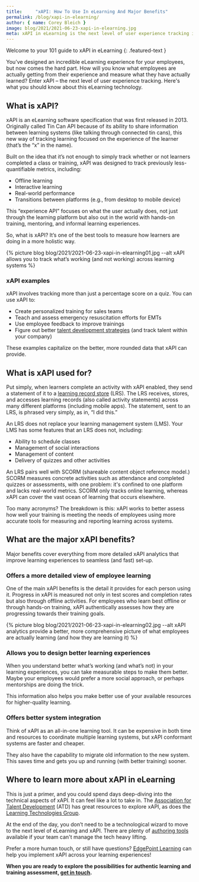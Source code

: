 ```yaml
---
title:     "xAPI: How To Use In eLearning And Major Benefits"
permalink: /blog/xapi-in-elearning/
author: { name: Corey Bleich }
image: blog/2021/2021-06-23-xapi-in-elearning.jpg
meta: xAPI in eLearning is the next level of user experience tracking if you develop training for employees. Here’s what you need to know. 
---
```


Welcome to your 101 guide to xAPI in eLearning
{: .featured-text }

You’ve designed an incredible eLearning experience for your employees, but now comes the hard part. How will you know what employees are actually getting from their experience and measure what they have actually learned? Enter xAPI – the next level of user experience tracking. Here's what you should know about this eLearning technology.

## What is xAPI?

xAPI is an eLearning software specification that was first released in 2013. Originally called Tin Can API because of its ability to share information between learning systems (like talking through connected tin cans), this new way of tracking learning focused on the experience of the learner (that’s the “x” in the name).

Built on the idea that it’s not enough to simply track whether or not learners completed a class or training, xAPI was designed to track previously less-quantifiable metrics, including:

* Offline learning
* Interactive learning
* Real-world performance
* Transitions between platforms (e.g., from desktop to mobile device)

This “experience API” focuses on what the user actually does, not just through the learning platform but also out in the world with hands-on training, mentoring, and informal learning experiences.  

So, what is xAPI? It’s one of the best tools to measure how learners are doing in a more holistic way.


{% picture blog blog/2021/2021-06-23-xapi-in-elearning01.jpg --alt xAPI allows you to track what’s working (and not working) across learning systems %}


### xAPI examples

xAPI involves tracking more than just a percentage score on a quiz. You can use xAPI to:

* Create personalized training for sales teams
* Teach and assess emergency resuscitation efforts for EMTs
* Use employee feedback to improve trainings
* Figure out better [talent development strategies](/blog/talent-development-strategies/) (and track talent within your company)

These examples capitalize on the better, more rounded data that xAPI can provide.

## What is xAPI used for?

Put simply, when learners complete an activity with xAPI enabled, they send a statement of it to a [learning record store](https://xapi.com/learning-record-store/) (LRS). The LRS receives, stores, and accesses learning records (also called activity statements) across many different platforms (including mobile apps). The statement, sent to an LRS, is phrased very simply, as in, “I did this.”

An LRS does not replace your learning management system (LMS). Your LMS has some features that an LRS does not, including:

* Ability to schedule classes
* Management of social interactions
* Management of content
* Delivery of quizzes and other activities

An LRS pairs well with SCORM (shareable content object reference model.) SCORM measures concrete activities such as attendance and completed quizzes or assessments, with one problem: it's confined to one platform and lacks real-world metrics. SCORM only tracks online learning, whereas xAPI can cover the vast ocean of learning that occurs elsewhere.

Too many acronyms? The breakdown is this: xAPI works to better assess how well your training is meeting the needs of employees using more accurate tools for measuring and reporting learning across systems.

## What are the major xAPI benefits?

Major benefits cover everything from more detailed xAPI analytics that improve learning experiences to seamless (and fast) set-up.

### Offers a more detailed view of employee learning

One of the main xAPI benefits is the detail it provides for each person using it. Progress in xAPI is measured not only in test scores and completion rates but also through offline activities. For employees who learn best offline or through hands-on training, xAPI authentically assesses how they are progressing towards their training goals.



{% picture blog blog/2021/2021-06-23-xapi-in-elearning02.jpg --alt xAPI analytics provide a better, more comprehensive picture of what employees are actually learning (and how they are learning it) %}


### Allows you to design better learning experiences

When you understand better what’s working (and what’s not) in your learning experiences, you can take measurable steps to make them better. Maybe your employees would prefer a more social approach, or perhaps mentorships are doing the trick.

This information also helps you make better use of your available resources for higher-quality learning.

### Offers better system integration

Think of xAPI as an all-in-one learning tool. It can be expensive in both time and resources to coordinate multiple learning systems, but xAPI conformant systems are faster and cheaper.

They also have the capability to migrate old information to the new system. This saves time and gets you up and running (with better training) sooner.

## Where to learn more about xAPI in eLearning

This is just a primer, and you could spend days deep-diving into the technical aspects of xAPI. It can feel like a lot to take in. The [Association for Talent Development](https://www.td.org/magazines/what-is-xapi) (ATD) has great resources to explore xAPI, as does the [Learning Technologies Group](https://xapi.com/overview/).

At the end of the day, you don’t need to be a technological wizard to move to the next level of eLearning and xAPI. There are plenty of [authoring tools](https://elearningindustry.com/directory/software-categories/elearning-authoring-tools/compliance/tin-can) available if your team can't manage the tech heavy lifting.

Prefer a more human touch, or still have questions? [EdgePoint Learning](https://www.edgepointlearning.com/) can help you implement xAPI across your learning experiences! 

**When you are ready to explore the possibilities for authentic learning and training assessment, [get in touch](https://www.edgepointlearning.com/contact/).**
